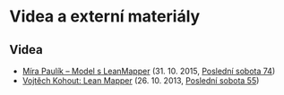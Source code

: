 
# Videa a externí materiály


## Videa

* [Míra Paulík – Model s LeanMapper](https://www.youtube.com/watch?v=fpVAgwBoEEc) (31. 10. 2015, [Poslední sobota 74](https://forum.nette.org/cs/24460-posledni-sobota-74-model-praha))
* [Vojtěch Kohout: Lean Mapper](https://www.youtube.com/watch?v=V7Lp9bxfNfg) (26. 10. 2013, [Poslední sobota 55](https://forum.nette.org/cs/15665-posledni-sobota-55-rijnova-praha-26-10-2013))
